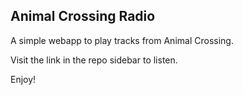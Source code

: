 ## Animal Crossing Radio

A simple webapp to play tracks from Animal Crossing. 

Visit the link in the repo sidebar to listen.

Enjoy!